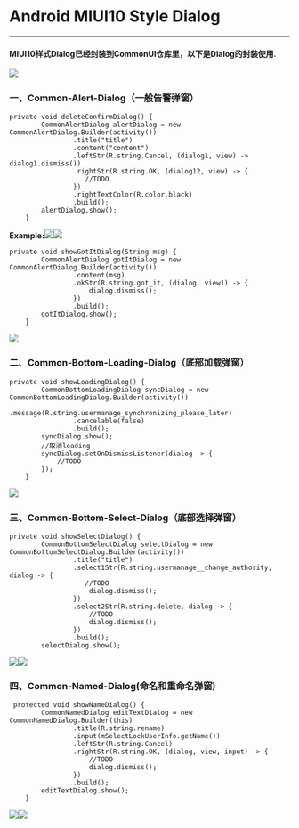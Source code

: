 # Android MIUI10 Style Dialog

---

#### **MIUI10样式Dialog已经封装到CommonUI仓库里，以下是Dialog的封装使用.**

![](/android_miui10_style_dialog/assets/miui10.png)

### 一、Common-Alert-Dialog（一般告警弹窗）

```
private void deleteConfirmDialog() {
        CommonAlertDialog alertDialog = new CommonAlertDialog.Builder(activity())
                .title("title")
                .content("content")
                .leftStr(R.string.Cancel, (dialog1, view) -> dialog1.dismiss())
                .rightStr(R.string.OK, (dialog12, view) -> {
                   //TODO
                })
                .rightTextColor(R.color.black)
                .build();
        alertDialog.show();
    }
```

**Example:**![](/android_miui10_style_dialog/assets/alert1.jpg)![](/android_miui10_style_dialog/assets/alert2.jpg)

```
private void showGotItDialog(String msg) {
        CommonAlertDialog gotItDialog = new CommonAlertDialog.Builder(activity())
                .content(msg)
                .okStr(R.string.got_it, (dialog, view1) -> {
                    dialog.dismiss();
                })
                .build();
        gotItDialog.show();
    }
```

![](/android_miui10_style_dialog/assets/alert3.jpg)

### 二、Common-Bottom-Loading-Dialog（底部加载弹窗）

```
private void showLoadingDialog() {
        CommonBottomLoadingDialog syncDialog = new CommonBottomLoadingDialog.Builder(activity())
                .message(R.string.usermanage_synchronizing_please_later)
                .cancelable(false)
                .build();
        syncDialog.show();
        //取消loading
        syncDialog.setOnDismissListener(dialog -> {
            //TODO
        });
    }
```

![](/android_miui10_style_dialog/assets/loading.jpg)

### 三、Common-Bottom-Select-Dialog（底部选择弹窗）

```
private void showSelectDialog() {
        CommonBottomSelectDialog selectDialog = new CommonBottomSelectDialog.Builder(activity())
                .title("title")
                .select1Str(R.string.usermanage__change_authority, dialog -> {
                   //TODO
                    dialog.dismiss();
                })
                .select2Str(R.string.delete, dialog -> {
                    //TODO
                    dialog.dismiss();
                })
                .build();
        selectDialog.show();
```

![](/android_miui10_style_dialog/assets/select1.jpg)![](/android_miui10_style_dialog/assets/select2.jpg)

### 四、Common-Named-Dialog\(命名和重命名弹窗\)

```
 protected void showNameDialog() {
        CommonNamedDialog editTextDialog = new CommonNamedDialog.Builder(this)
                .title(R.string.rename)
                .input(mSelectLockUserInfo.getName())
                .leftStr(R.string.Cancel)
                .rightStr(R.string.OK, (dialog, view, input) -> {
                    //TODO
                    dialog.dismiss();
                })
                .build();
        editTextDialog.show();
    }
```

![](/android_miui10_style_dialog/assets/name1.jpg)![](/android_miui10_style_dialog/assets/name2.jpg)

